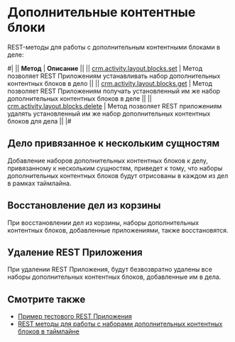 # Дополнительные контентные блоки

REST-методы для работы с дополнительным контентными блоками в деле:

#|
|| **Метод** | **Описание** ||
|| [crm.activity.layout.blocks.set](./crm-activity-layout-blocks-set.md) | Метод позволяет REST Приложениям устанавливать набор дополнительных контентных блоков в дело ||
|| [crm.activity.layout.blocks.get](./crm-activity-layout-blocks-get.md) | Метод позволяет REST Приложениям получать установленный им же набор дополнительных контентных блоков в деле ||
|| [crm.activity.layout.blocks.delete](./crm-activity-layout-blocks-delete.md) | Метод позволяет REST приложениям удалять установленный им же набор дополнительных контентных блоков для дела ||
|#

## Дело привязанное к нескольким сущностям

Добавление наборов дополнительных контентных блоков к делу, привязанному к нескольким сущностям, приведет к тому, что наборы дополнительных контентных блоков будут отрисованы в каждом из дел в рамках таймлайна.

## Восстановление дел из корзины

При восстановлении дел из корзины, наборы дополнительных контентных блоков, добавленные приложениями, также восстановятся.

## Удаление REST Приложения

При удалении REST Приложения, будут безвозвратно удалены все наборы дополнительных контентных блоков, добавленные им в дела.

## Смотрите также

- [Пример тестового REST Приложения](../../layout-blocks/content-blocks-test-app.md)
- [REST методы для работы с наборами дополнительных контентных блоков в таймлайне](../../layout-blocks/index.md)